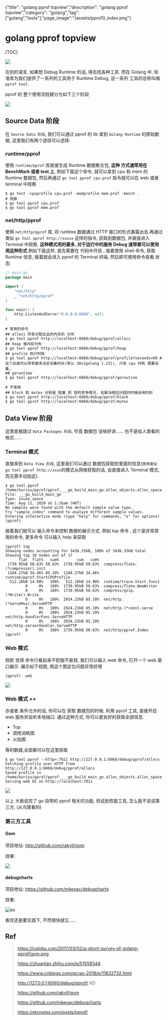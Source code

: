 {"title": "golang pprof topview","description": "golang pprof topview","category": "golang","tag": ["golang","tools"],"page_image":"/assets/pprof0_index.png"}

# golang pprof topview

[TOC]

![](/assets/pprof0_index.png)

在别的语言,  如果想 Debug Runtime  的话, 得去找各种工具. 而在 Golang 中, 标准库为我们提供了一系列的工具用于 Runtime Debug, 这一系列 工具的总称叫做 `pprof tool`. 

pprof 的 整个使用流程被分为如下三个阶段

![](/assets/pprof1Data.png)

## Source Data 阶段

在 `Source Data 阶段`, 我们可以通过 pprof 的 lib 拿到 `Golang Runtime` 的原始数据, 这里我们有两个途径可以选择:

### runtime/pprof

使用 `runtime/pprof` 库直接生成 Runtime 数据集合包, **这种 方式通常用在 BenchMark 或者 test 上**, 例如下面这个命令, 就可以拿到 cpu 和 mem 的 Runtime 数据包, 然后再通过 `go tool pprof cpu.prof` 指令就可以在 web 或者 terminal 中观察

```shell
$ go test -cpuprofile cpu.prof -memprofile mem.prof -bench .
# 观察
$ go tool pprof cpu.prof
$ go tool pprof mem.prof
```

### net/http/pprof

使用 `net/http/pprof` 库, 将 runtime 数据通过 HTTP 接口的形式暴露出去.再通过类似 `go tool pprof http://xxxxx` 这样的指令, 获取到数据包, 并直接进入 Terminal 中观察, **这种模式用的最多, 对于运行中的服务 Debug 通常都可以使用用这种形式**.例如下面这样, 首先需要在 代码中开启 , 接着使用 shell 命令, 获取 Runtime 信息, 接着就会进入 pprof 的 Terminal 终端, 然后即可使用命令查看 状态:

```go
// main.go
package main

import (
	"net/http"
	_ "net/http/pprof"
)

func main() {
	http.ListenAndServe("0.0.0.0:6060", nil)
}
```

```shell
# 常用的命令
## allocs 所有分配出去的内存的 分布
$ go tool pprof http://localhost:6060/debug/pprof/allocs
## heap 堆内存分布
$ go tool pprof http://localhost:6060/debug/pprof/heap
## profile 执行时耗
$ go tool pprof http://localhost:6060/debug/pprof/profile?seconds=60 # 这个后面可以带参数来决定采集时长(默认 30s{golang 1.13}), 只有 cpu 时耗 需要采集, 
## goruntime
$ go tool pprof http://localhost:6060/debug/pprof/goroutine

# 不常用
## block 和 mutex 分别是 阻塞 和 锁的竞争情况, 在解决相应问题的时候会用的到
$ go tool pprof http://localhost:6060/debug/pprof/block 
$ go tool pprof http://localhost:6060/debug/pprof/mutex
```

## Data View 阶段

这里直接跳过 `Data Packages 阶段`, 毕竟 数据包 没啥好讲…… 也不是给人类看的格式……

### Terminal 模式

直接来到 `Data View 阶段`, 这里我们可以通过 数据包获取到里面的信息(`使用类似 go tool pprof http://xxxx`的模式从网络获取的话, 会直接进入 Terminal 模式, 而无需手动指定).

```shell
$ go tool pprof /home/kurisu/pprof/pprof.___go_build_main_go.alloc_objects.alloc_space.inuse_objects.inuse_space.004.pb.gz                                      
File: ___go_build_main_go
Type: inuse_space
Time: Aug 11, 2020 at 1:16am (HKT)
No samples were found with the default sample value type.
Try "sample_index" command to analyze different sample values.
Entering interactive mode (type "help" for commands, "o" for options)
(pprof) 

```

接着我们就可以 输入命令来控制 数据的展示方式.  例如 top 命令 , 这个是非常常用的命令, 更多命令 可以输入 help 来获取

```shell
(pprof) top
Showing nodes accounting for 3436.33kB, 100% of 3436.33kB total
Showing top 10 nodes out of 17
      flat  flat%   sum%        cum   cum%
 1739.95kB 50.63% 50.63%  1739.95kB 50.63%  compress/flate.(*compressor).init
 1184.27kB 34.46% 85.10%  1184.27kB 34.46%  runtime/pprof.StartCPUProfile
  512.10kB 14.90%   100%   512.10kB 14.90%  runtime/trace.Start.func1
         0     0%   100%  1739.95kB 50.63%  compress/flate.NewWriter
         0     0%   100%  1739.95kB 50.63%  compress/gzip.(*Writer).Write
         0     0%   100%  2924.23kB 85.10%  net/http.(*ServeMux).ServeHTTP
         0     0%   100%  2924.23kB 85.10%  net/http.(*conn).serve
         0     0%   100%  2924.23kB 85.10%  net/http.HandlerFunc.ServeHTTP
         0     0%   100%  2924.23kB 85.10%  net/http.serverHandler.ServeHTTP
         0     0%   100%  1739.95kB 50.63%  net/http/pprof.Index
(pprof) 
```

### Web 模式

倘若 觉得 命令行看起来不舒服不直观, 我们可以输入 web 命令, 打开一个 web 窗口展示. 展示如下视图, 用这个图定位问题非常好用

```shell
(pprof)  web
```

![](/assets/pprof2memGraph.png)

### Web 模式 ++

亦或者 条件允许的话, 你可以在 获取 数据包的时候, 利用 pprof 工具, 直接开启 web 服务并监听本地端口. 通过这种方式, 你可以更友好的获取全部信息. 

* Top
* 调用消耗图
* 火焰图

等的数据,全部都可以在这里获取

```shell
$ go tool pprof --http=:7011 http://127.0.0.1:6060/debug/pprof/allocs
Fetching profile over HTTP from http://127.0.0.1:6060/debug/pprof/allocs
Saved profile in /home/kurisu/pprof/pprof.___go_build_main_go.alloc_objects.alloc_space.inuse_objects.inuse_space.007.pb.gz
Serving web UI on http://localhost:7011
```

![](/assets/pprof3memFlamegraph.png)

以上 大致说完了 go 自带的 pprof 相关的功能, 但说到性能工具, 怎么能不说说第三方, (从鸟窝看的)

### 第三方工具

#### Gom

项目地址: http://github.com/rakyll/gom

效果: 

![](/assets/pprof4Gom.png)

#### debugcharts

项目地址: https://github.com/mkevac/debugcharts

效果: 

![ex](https://github.com/mkevac/debugcharts/raw/master/example/screenshot.png)

看完还是要实践下, 不然很快就忘……

## Ref

> https://colobu.com/2017/03/02/a-short-survey-of-golang-pprof/gom.png
>
> https://zhuanlan.zhihu.com/p/51559344
>
> https://www.cnblogs.com/qcrao-2018/p/11832732.html
>
> http://127.0.0.1:6060/debug/pprof/ XD
>
> https://github.com/rakyll/gom
>
> https://github.com/mkevac/debugcharts
>
> https://etcnotes.com/posts/pprof/

